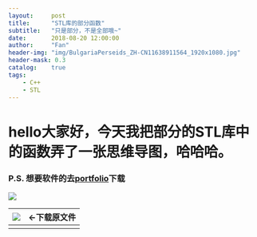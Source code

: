 ```yaml
---
layout:     post
title:      "STL库的部分函数"
subtitle:   "只是部分，不是全部哦~"
date:       2018-08-20 12:00:00
author:     "Fan"
header-img: "img/BulgariaPerseids_ZH-CN11638911564_1920x1080.jpg"
header-mask: 0.3
catalog:    true
tags:
    - C++
    - STL
---
```


# hello大家好，今天我把部分的STL库中的函数弄了一张思维导图，哈哈哈。

### P.S. 想要软件的去[portfolio](https://keyou-fang.github.io/portfolio/)下载

![](https://s1.ax1x.com/2018/08/20/PhwInP.png)


| [![](https://s1.ax1x.com/2018/08/20/Phovvt.png)](https://github.com/Keyou-Fang/Downlaod/raw/master/STL%E5%BA%93%E7%9A%84%E5%87%BD%E6%95%B0.itmz) | <-下载原文件 |
| ---: | ---: |
|   |   |

<a id="comments"></a><script src="//cdn1.lncld.net/static/js/3.0.4/av-min.js"></script><script src="//cdn.jsdelivr.net/gh/xcss/valine@v1.1.7/dist/Valine.min.js?v=undefined"></script><script>var valine = new Valine({
  el:'#vcomments',
  notify:false || false, 
  verify:false|| false, 
  app_id:'Rsr2vb6m50xfHQFuHCjnY1aa-gzGzoHsz',
  app_key:'BBOJ6wlnRnBUd4qK0C4GpByW',
  placeholder:'想唛唛？上面不用填，但如果你要提问的话，把邮箱写上......',
  path: window.location.pathname,
  avatar:'identicon'
})</script><script src="/js/jquery.js"></script><script src="/js/jquery-migrate-1.2.1.min.js"></script><script src="/js/jquery.appear.js"></script>
